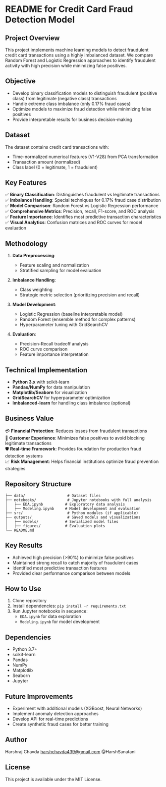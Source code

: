 # README for Credit Card Fraud Detection Model

## Project Overview
This project implements machine learning models to detect fraudulent credit card transactions using a highly imbalanced dataset. We compare Random Forest and Logistic Regression approaches to identify fraudulent activity with high precision while minimizing false positives.

## Objective
- Develop binary classification models to distinguish fraudulent (positive class) from legitimate (negative class) transactions
- Handle extreme class imbalance (only 0.17% fraud cases)
- Optimize models to maximize fraud detection while minimizing false positives
- Provide interpretable results for business decision-making

## Dataset
The dataset contains credit card transactions with:
- Time-normalized numerical features (V1-V28) from PCA transformation
- Transaction amount (normalized)
- Class label (0 = legitimate, 1 = fraudulent)

## Key Features
✅ **Binary Classification**: Distinguishes fraudulent vs legitimate transactions  
✅ **Imbalance Handling**: Special techniques for 0.17% fraud case distribution  
✅ **Model Comparison**: Random Forest vs Logistic Regression performance  
✅ **Comprehensive Metrics**: Precision, recall, F1-score, and ROC analysis  
✅ **Feature Importance**: Identifies most predictive transaction characteristics  
✅ **Visual Analytics**: Confusion matrices and ROC curves for model evaluation  

## Methodology
1. **Data Preprocessing**:
   - Feature scaling and normalization
   - Stratified sampling for model evaluation

2. **Imbalance Handling**:
   - Class weighting
   - Strategic metric selection (prioritizing precision and recall)

3. **Model Development**:
   - Logistic Regression (baseline interpretable model)
   - Random Forest (ensemble method for complex patterns)
   - Hyperparameter tuning with GridSearchCV

4. **Evaluation**:
   - Precision-Recall tradeoff analysis
   - ROC curve comparison
   - Feature importance interpretation

## Technical Implementation
- **Python 3.x** with scikit-learn
- **Pandas/NumPy** for data manipulation
- **Matplotlib/Seaborn** for visualization
- **GridSearchCV** for hyperparameter optimization
- **Imbalanced-learn** for handling class imbalance (optional)

## Business Value
💳 **Financial Protection**: Reduces losses from fraudulent transactions  
👥 **Customer Experience**: Minimizes false positives to avoid blocking legitimate transactions  
🛡️ **Real-time Framework**: Provides foundation for production fraud detection systems  
📈 **Risk Management**: Helps financial institutions optimize fraud prevention strategies  

## Repository Structure
```
├── data/                   # Dataset files
├── notebooks/              # Jupyter notebooks with full analysis
│   ├── EDA.ipynb          # Exploratory data analysis
│   ├── Modeling.ipynb     # Model development and evaluation
├── src/                    # Python modules (if applicable)
├── outputs/                # Saved models and visualizations
│   ├── models/            # Serialized model files
│   ├── figures/           # Evaluation plots
└── README.md
```

## Key Results
- Achieved high precision (>90%) to minimize false positives
- Maintained strong recall to catch majority of fraudulent cases
- Identified most predictive transaction features
- Provided clear performance comparison between models

## How to Use
1. Clone repository
2. Install dependencies: `pip install -r requirements.txt`
3. Run Jupyter notebooks in sequence:
   - `EDA.ipynb` for data exploration
   - `Modeling.ipynb` for model development

## Dependencies
- Python 3.7+
- scikit-learn
- Pandas
- NumPy
- Matplotlib
- Seaborn
- Jupyter

## Future Improvements
- Experiment with additional models (XGBoost, Neural Networks)
- Implement anomaly detection approaches
- Develop API for real-time predictions
- Create synthetic fraud cases for better training

## Author
Harshraj Chavda 
harshchavda439@gmail.com
@HarshSanatani

## License
This project is available under the MIT License.
